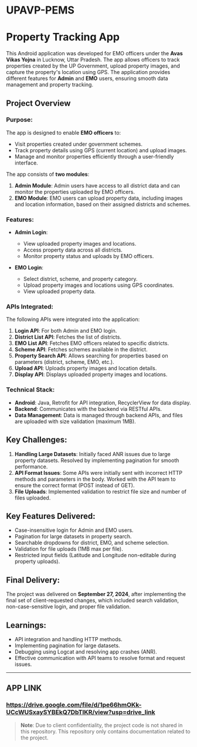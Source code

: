 # UPAVP-PEMS
# Property Tracking App

This Android application was developed for EMO officers under the **Avas Vikas Yojna** in Lucknow, Uttar Pradesh. The app allows officers to track properties created by the UP Government, upload property images, and capture the property's location using GPS. The application provides different features for **Admin** and **EMO** users, ensuring smooth data management and property tracking.

## Project Overview

### Purpose:
The app is designed to enable **EMO officers** to:
- Visit properties created under government schemes.
- Track property details using GPS (current location) and upload images.
- Manage and monitor properties efficiently through a user-friendly interface.

The app consists of **two modules**:
1. **Admin Module**: Admin users have access to all district data and can monitor the properties uploaded by EMO officers.
2. **EMO Module**: EMO users can upload property data, including images and location information, based on their assigned districts and schemes.

### Features:
- **Admin Login**:
  - View uploaded property images and locations.
  - Access property data across all districts.
  - Monitor property status and uploads by EMO officers.

- **EMO Login**:
  - Select district, scheme, and property category.
  - Upload property images and locations using GPS coordinates.
  - View uploaded property data.

### APIs Integrated:
The following APIs were integrated into the application:
1. **Login API**: For both Admin and EMO login.
2. **District List API**: Fetches the list of districts.
3. **EMO List API**: Fetches EMO officers related to specific districts.
4. **Scheme API**: Fetches schemes available in the district.
5. **Property Search API**: Allows searching for properties based on parameters (district, scheme, EMO, etc.).
6. **Upload API**: Uploads property images and location details.
7. **Display API**: Displays uploaded property images and locations.

### Technical Stack:
- **Android**: Java, Retrofit for API integration, RecyclerView for data display.
- **Backend**: Communicates with the backend via RESTful APIs.
- **Data Management**: Data is managed through backend APIs, and files are uploaded with size validation (maximum 1MB).

## Key Challenges:
1. **Handling Large Datasets**: Initially faced ANR issues due to large property datasets. Resolved by implementing pagination for smooth performance.
2. **API Format Issues**: Some APIs were initially sent with incorrect HTTP methods and parameters in the body. Worked with the API team to ensure the correct format (POST instead of GET).
3. **File Uploads**: Implemented validation to restrict file size and number of files uploaded.

## Key Features Delivered:
- Case-insensitive login for Admin and EMO users.
- Pagination for large datasets in property search.
- Searchable dropdowns for district, EMO, and scheme selection.
- Validation for file uploads (1MB max per file).
- Restricted input fields (Latitude and Longitude non-editable during property uploads).
  
## Final Delivery:
The project was delivered on **September 27, 2024**, after implementing the final set of client-requested changes, which included search validation, non-case-sensitive login, and proper file validation.

## Learnings:
- API integration and handling HTTP methods.
- Implementing pagination for large datasets.
- Debugging using Logcat and resolving app crashes (ANR).
- Effective communication with API teams to resolve format and request issues.

---

## APP LINK 
### https://drive.google.com/file/d/1pe66hmOKk-UCcWUSxaySYBEkQ7DbTlKR/view?usp=drive_link

> **Note**: Due to client confidentiality, the project code is not shared in this repository. This repository only contains documentation related to the project.

 
